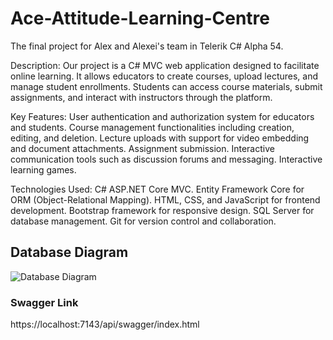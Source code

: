 # Ace-Attitude-Learning-Centre
The final project for Alex and Alexei's team in Telerik C# Alpha 54.

Description:
Our project is a C# MVC web application designed to facilitate online learning. It allows educators to create courses, upload lectures, and manage student enrollments. Students can access course materials, submit assignments, and interact with instructors through the platform.

Key Features:
User authentication and authorization system for educators and students.
Course management functionalities including creation, editing, and deletion.
Lecture uploads with support for video embedding and document attachments.
Assignment submission.
Interactive communication tools such as discussion forums and messaging.
Interactive learning games.

Technologies Used:
C# ASP.NET Core MVC.
Entity Framework Core for ORM (Object-Relational Mapping).
HTML, CSS, and JavaScript for frontend development.
Bootstrap framework for responsive design.
SQL Server for database management.
Git for version control and collaboration.

## Database Diagram

![Database Diagram](/images/Database_Schema.png)

### Swagger Link
https://localhost:7143/api/swagger/index.html
